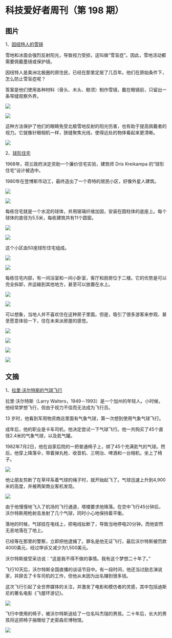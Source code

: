 # 科技爱好者周刊（第 198 期）

## 图片

1、[因纽特人的雪镜](https://kottke.org/21/11/arctic-snow-goggles)

雪地和冰面会强烈反射阳光，导致视力受损，这叫做“雪盲症”。因此，雪地活动都需要佩戴墨镜或保护镜。

因纽特人是美洲北极圈的原住民，已经在那里定居了几百年。他们在原始条件下，怎么防止雪盲症呢？

答案是他们使用各种材料（骨头、木头、鲸须）制作雪镜，戴在眼镜前，只留出一条窄缝观察外界。

![](https://cdn.beekka.com/blogimg/asset/202112/bg2021120403.webp)

![](https://cdn.beekka.com/blogimg/asset/202112/bg2021120404.webp)

这种方法保护了他们的眼睛免受北极雪地反射的阳光伤害，也有助于提高佩戴者的视力。它就像针眼相机一样，狭缝聚焦光线，使得远处的物体看起来更清晰。

![](https://cdn.beekka.com/blogimg/asset/202112/bg2021120405.webp)

2、[球形住宅](https://unusualplaces.org/bolwoningen-neighborhood-of-spherical-homes/)

1968年，荷兰政府决定资助一个廉价住宅实验，建筑师 Dris Kreikampa 的“球形住宅”设计被选中。

1980年在登博斯市动工，最终造出了一个奇特的居民小区，好像外星人建筑。

![](https://cdn.beekka.com/blogimg/asset/202109/bg2021091901.jpg)

![](https://cdn.beekka.com/blogimg/asset/202109/bg2021091902.jpg)

每栋住宅就是一个水泥的球体，并用玻璃纤维加固，安装在圆柱体的底座上。每个球体的直径为5.5米，每栋建筑共有11个圆窗。

![](https://cdn.beekka.com/blogimg/asset/202109/bg2021091903.jpg)

![](https://cdn.beekka.com/blogimg/asset/202109/bg2021091904.jpg)

这个小区由50座球形住宅组成。

![](https://cdn.beekka.com/blogimg/asset/202109/bg2021091905.jpg)

![](https://cdn.beekka.com/blogimg/asset/202109/bg2021091910.jpg)

每栋住宅内部，有一间浴室和一间小卧室，客厅和厨房位于二楼。它的优势是可以完全拆卸，并运输到其他地方，甚至可以放置在水上。

![](https://cdn.beekka.com/blogimg/asset/202109/bg2021091907.jpg)

![](https://cdn.beekka.com/blogimg/asset/202109/bg2021091908.jpg)

可以想象，当地人并不喜欢住在这种房子里面。但是，吸引了很多游客来参观、甚至愿意体验一下，住在未来派房屋的感觉。

![](https://cdn.beekka.com/blogimg/asset/202109/bg2021091909.jpg)

![](https://cdn.beekka.com/blogimg/asset/202109/bg2021091911.jpg)

![](https://cdn.beekka.com/blogimg/asset/202109/bg2021091912.jpg)

![](https://cdn.beekka.com/blogimg/asset/202109/bg2021091913.jpg)

## 文摘

1、[拉里·沃尔特斯的气球飞行](https://en.wikipedia.org/wiki/Lawnchair_Larry_flight)

拉里·沃尔特斯（Larry Walters，1949－1993）是一个加州的年轻人。小时候，他经常梦想飞行，但由于视力不佳而无法成为飞行员。

13 岁时，他看到军用物资商店里面有气象气球，第一次想到使用气象气球飞行。

成年后，他的职业是卡车司机，他决定尝试一下气球飞行。他一共购买了45个直径2.4米的气象气球，以及氦气罐。

1982年7月2日，他在自家后院的一把普通椅子上，绑了45个充满氦气的气球。然后，他穿上降落伞，带着弹丸枪、收音机、三明治、啤酒和一台相机，坐上了椅子。

![](https://cdn.beekka.com/blogimg/asset/202112/bg2021120810.webp)

他让朋友剪断了在草坪系着气球的绳子时，就开始起飞了。气球迅速上升到4,900米的高度，并被两架商业客机发现。

![](https://cdn.beekka.com/blogimg/asset/202112/bg2021120811.webp)

由于他慢慢地飞入了机场的飞行通道，塔楼要求他降落。在空中飞行45分钟后，沃尔特斯用枪射击发射了几个气球，同时小心地保持着平衡。

落地的时候，气球挂在电线上，把电线扯断了，导致当地停电20分钟。而他安然无恙地落在了地上。

已经等在那里的警察，立即把他逮捕了。罪名是他无证飞行，最后沃尔特斯被罚款4000美元，经过申诉又减少为1,500美元。

沃尔特斯接受采访说：“这是我不得不做的事情。我有这个梦想二十年了。”

飞行10天后，沃尔特斯全国直播的谈话节目中。有一段时间，他还当过励志演说家，并辞去了卡车司机的工作，但他从未因为出名赚到很多钱。

这次飞行引起了全世界媒体的关注，并激发了电影和模仿者的灵感，其中包括迪斯尼的著名电影《飞屋环游记》。

![](https://cdn.beekka.com/blogimg/asset/202112/bg2021120812.webp)

飞行中使用的椅子，被沃尔特斯送给了一位名叫杰瑞的男孩。二十年后，长大的男孩将这把椅子捐赠给了史密森尼博物馆。

![](https://cdn.beekka.com/blogimg/asset/202112/bg2021120813.webp)